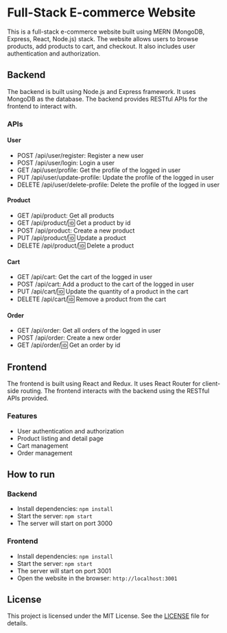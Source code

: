 # Full-Stack E-commerce Website

This is a full-stack e-commerce website built using MERN (MongoDB, Express, React, Node.js) stack. The website allows users to browse products, add products to cart, and checkout. It also includes user authentication and authorization.

## Backend

The backend is built using Node.js and Express framework. It uses MongoDB as the database. The backend provides RESTful APIs for the frontend to interact with.

### APIs

#### User

- POST /api/user/register: Register a new user
- POST /api/user/login: Login a user
- GET /api/user/profile: Get the profile of the logged in user
- PUT /api/user/update-profile: Update the profile of the logged in user
- DELETE /api/user/delete-profile: Delete the profile of the logged in user

#### Product

- GET /api/product: Get all products
- GET /api/product/:id: Get a product by id
- POST /api/product: Create a new product
- PUT /api/product/:id: Update a product
- DELETE /api/product/:id: Delete a product

#### Cart

- GET /api/cart: Get the cart of the logged in user
- POST /api/cart: Add a product to the cart of the logged in user
- PUT /api/cart/:id: Update the quantity of a product in the cart
- DELETE /api/cart/:id: Remove a product from the cart

#### Order

- GET /api/order: Get all orders of the logged in user
- POST /api/order: Create a new order
- GET /api/order/:id: Get an order by id

## Frontend

The frontend is built using React and Redux. It uses React Router for client-side routing. The frontend interacts with the backend using the RESTful APIs provided.

### Features

- User authentication and authorization
- Product listing and detail page
- Cart management
- Order management

## How to run

### Backend

- Install dependencies: `npm install`
- Start the server: `npm start`
- The server will start on port 3000

### Frontend

- Install dependencies: `npm install`
- Start the server: `npm start`
- The server will start on port 3001
- Open the website in the browser: `http://localhost:3001`

## License

This project is licensed under the MIT License. See the [LICENSE](LICENSE) file for details.
